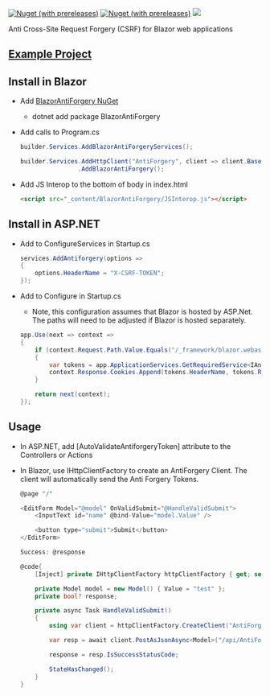 [![Nuget (with prereleases)](https://img.shields.io/nuget/vpre/BlazorAntiForgery.svg?style=flat-square)](https://www.nuget.org/packages/BlazorAntiForgery)
[![Nuget (with prereleases)](https://img.shields.io/nuget/dt/BlazorAntiForgery.svg?style=flat-square)](https://www.nuget.org/packages/BlazorAntiForgery)
![](https://github.com/IvanJosipovic/BlazorAntiForgery/workflows/Create%20Release/badge.svg)

Anti Cross-Site Request Forgery (CSRF) for Blazor web applications

## [Example Project](https://github.com/IvanJosipovic/BlazorAntiForgery/tree/master/src/Sample)

## Install in Blazor

- Add [BlazorAntiForgery NuGet](https://www.nuget.org/packages/BlazorAntiForgery)
  - dotnet add package BlazorAntiForgery
- Add calls to Program.cs

    ```csharp
    builder.Services.AddBlazorAntiForgeryServices();

    builder.Services.AddHttpClient("AntiForgery", client => client.BaseAddress = new Uri(builder.HostEnvironment.BaseAddress))
                    .AddBlazorAntiForgery();
    ```

- Add JS Interop to the bottom of body in index.html

  ```html
  <script src="_content/BlazorAntiForgery/JSInterop.js"></script>
  ```

## Install in ASP.NET

- Add to ConfigureServices in Startup.cs

    ```csharp
    services.AddAntiforgery(options =>
    {
        options.HeaderName = "X-CSRF-TOKEN";
    });
    ```

- Add to Configure in Startup.cs
  - Note, this configuration assumes that Blazor is hosted by ASP.Net. The paths will need to be adjusted if Blazor is hosted separately.

  ```csharp
  app.Use(next => context =>
  {
      if (context.Request.Path.Value.Equals("/_framework/blazor.webassembly.js", StringComparison.OrdinalIgnoreCase))
      {
          var tokens = app.ApplicationServices.GetRequiredService<IAntiforgery>().GetAndStoreTokens(context);
          context.Response.Cookies.Append(tokens.HeaderName, tokens.RequestToken, new CookieOptions() { HttpOnly = false, Secure = true, SameSite = SameSiteMode.Strict });
      }

      return next(context);
  });
  ```

## Usage

- In ASP.NET, add [AutoValidateAntiforgeryToken] attribute to the Controllers or Actions
- In Blazor, use IHttpClientFactory to create an AntiForgery Client. The client will automatically send the Anti Forgery Tokens.

    ```csharp
    @page "/"

    <EditForm Model="@model" OnValidSubmit="@HandleValidSubmit">
        <InputText id="name" @bind-Value="model.Value" />

        <button type="submit">Submit</button>
    </EditForm>

    Success: @response

    @code{
        [Inject] private IHttpClientFactory httpClientFactory { get; set; }

        private Model model = new Model() { Value = "test" };
        private bool? response;

        private async Task HandleValidSubmit()
        {
            using var client = httpClientFactory.CreateClient("AntiForgery");

            var resp = await client.PostAsJsonAsync<Model>("/api/AntiForgeryTest", model);

            response = resp.IsSuccessStatusCode;

            StateHasChanged();
        }
    }
    ```
